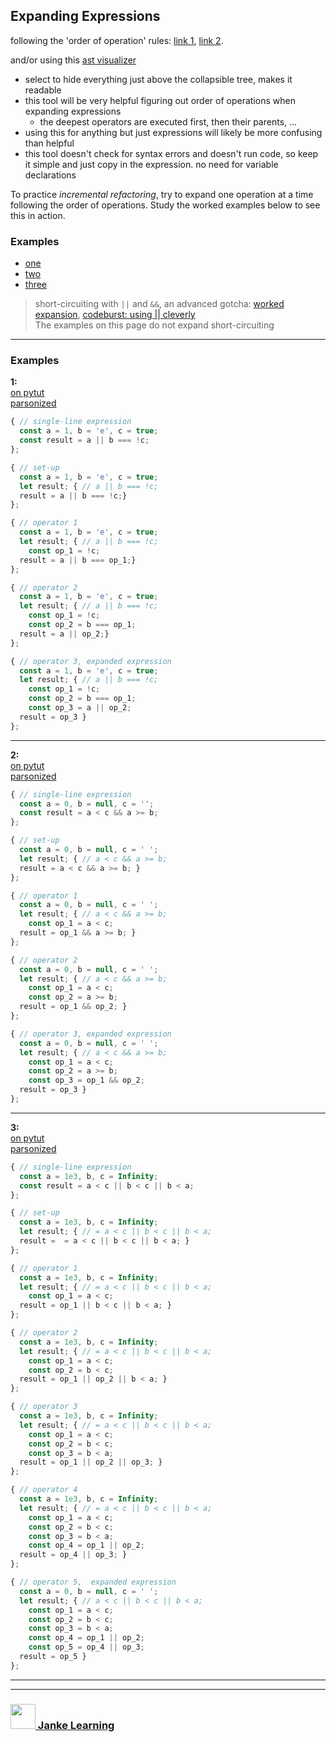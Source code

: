 ## Expanding Expressions

following the 'order of operation' rules: [link 1](http://www.scriptingmaster.com/javascript/operator-precedence.asp), [link 2](https://developer.mozilla.org/en-US/docs/Web/JavaScript/Reference/Operators/Operator_Precedence).

and/or using this [ast visualizer](https://astexplorer.net/) 
* select to hide everything just above the collapsible tree, makes it readable
* this tool will be very helpful figuring out order of operations when expanding expressions
    * the deepest operators are executed first, then their parents, ...
* using this for anything but just expressions will likely be more confusing than helpful
* this tool doesn't check for syntax errors and doesn't run code, so keep it simple and just copy in the expression. no need for variable declarations

To practice _incremental refactoring_, try to expand one operation at a time following the order of operations.  Study the worked examples below to see this in action.

### Examples
* [one](#1)
* [two](#2)
* [three](#3)

> short-circuiting with ```||``` and ```&&```, an advanced gotcha: [worked expansion](./worked-short-circuiting.md), [codeburst: using || cleverly](https://codeburst.io/javascript-what-is-short-circuit-evaluation-ff22b2f5608c)  
> The examples on this page do not expand short-circuiting

---

### Examples

**1:**  
[on pytut](http://www.pythontutor.com/live.html#code=const%20a%20%3D%20,%20b%20%3D%20,%20c%20%3D%20%3B%0A%0Aconst%20expression%20%3D%20a%20%7C%7C%20b%20%3D%3D%3D%20!c%3B%0A%0Alet%20expanded%3B%20%7B%20//%20a%20%7C%7C%20b%20%3D%3D%3D%20!c%3B%0A%20%20const%20op_1%20%3D%20!c%3B%0A%20%20const%20op_2%20%3D%20b%20%3D%3D%3D%20op_1%3B%0A%20%20const%20op_3%20%3D%20a%20%7C%7C%20op_2%3B%0Aexpanded%20%3D%20op_3%20%7D%3B%20%0A%0Aconsole.assert%28expression%20%3D%3D%3D%20expanded%29%3B&cumulative=false&curInstr=6&heapPrimitives=nevernest&mode=display&origin=opt-live.js&py=js&rawInputLstJSON=%5B%5D&textReferences=false)  
[parsonized](https://janke-learning.github.io/parsonizer/?snippet=const%20a%20%3D%201%2C%20b%20%3D%20'e'%2C%20c%20%3D%20true%3B%0Alet%20result%3B%20%7B%20%2F%2F%20a%20%7C%7C%20b%20%3D%3D%3D%20!c%3B%0A%20%20const%20op_1%20%3D%20!c%3B%0A%20%20const%20op_2%20%3D%20b%20%3D%3D%3D%20op_1%3B%0A%20%20const%20op_3%20%3D%20a%20%7C%7C%20op_2%3B%0Aresult%20%3D%20op_3%20%7D%3B%20)
```js
{ // single-line expression
  const a = 1, b = 'e', c = true;
  const result = a || b === !c;
};

{ // set-up
  const a = 1, b = 'e', c = true;
  let result; { // a || b === !c;
  result = a || b === !c;}
};

{ // operator 1
  const a = 1, b = 'e', c = true;
  let result; { // a || b === !c;
    const op_1 = !c;
  result = a || b === op_1;}
};

{ // operator 2
  const a = 1, b = 'e', c = true;
  let result; { // a || b === !c;
    const op_1 = !c;
    const op_2 = b === op_1;
  result = a || op_2;}
};

{ // operator 3, expanded expression
  const a = 1, b = 'e', c = true;
  let result; { // a || b === !c;
    const op_1 = !c;
    const op_2 = b === op_1;
    const op_3 = a || op_2;
  result = op_3 }
};
```
---

**2:**    
[on pytut](http://www.pythontutor.com/live.html#code=const%20a%20%3D%20,%20b%20%3D%20,%20c%20%3D%20%3B%0A%0Aconst%20expression%20%3D%20a%20%3C%20c%20%26%26%20a%20%3E%3D%20b%3B%0A%0Alet%20expanded%3B%20%7B%20//%20a%20%3C%20c%20%26%26%20a%20%3E%3D%20b%3B%0A%20%20const%20op_1%20%3D%20a%20%3C%20c%3B%0A%20%20const%20op_2%20%3D%20a%20%3E%3D%20b%3B%0A%20%20const%20op_3%20%3D%20op_1%20%26%26%20op_2%3B%0Aexpanded%20%3D%20op_3%20%7D%3B%20%0A%0Aconsole.assert%28expression%20%3D%3D%3D%20expanded%29%3B&cumulative=false&curInstr=6&heapPrimitives=nevernest&mode=display&origin=opt-live.js&py=js&rawInputLstJSON=%5B%5D&textReferences=false)  
[parsonized](https://janke-learning.github.io/parsonizer/?snippet=const%20a%20%3D%200%2C%20b%20%3D%20null%2C%20c%20%3D%20'%20'%3B%0Alet%20result%3B%20%7B%20%2F%2F%20a%20%3C%20c%20%26%26%20a%20%3E%3D%20b%3B%0A%20%20const%20op_1%20%3D%20a%20%3C%20c%3B%0A%20%20const%20op_2%20%3D%20a%20%3E%3D%20b%3B%0A%20%20const%20op_3%20%3D%20op_1%20%26%26%20op_2%3B%0Aresult%20%3D%20op_3%20%7D%3B%20)
```js
{ // single-line expression
  const a = 0, b = null, c = '';
  const result = a < c && a >= b;
};

{ // set-up
  const a = 0, b = null, c = ' ';
  let result; { // a < c && a >= b;
  result = a < c && a >= b; } 
};

{ // operator 1
  const a = 0, b = null, c = ' ';
  let result; { // a < c && a >= b;
    const op_1 = a < c;
  result = op_1 && a >= b; } 
};

{ // operator 2
  const a = 0, b = null, c = ' ';
  let result; { // a < c && a >= b;
    const op_1 = a < c;
    const op_2 = a >= b;
  result = op_1 && op_2; } 
};

{ // operator 3, expanded expression
  const a = 0, b = null, c = ' ';
  let result; { // a < c && a >= b;
    const op_1 = a < c;
    const op_2 = a >= b;
    const op_3 = op_1 && op_2;
  result = op_3 } 
};
```
---

**3:**  
[on pytut](http://www.pythontutor.com/live.html#code=const%20a%20%3D%20,%20b%20%3D%20,%20c%20%3D%20%3B%0A%0Aconst%20expression%20%3D%20a%20%3C%20c%20%7C%7C%20b%20%3C%20c%20%7C%7C%20b%20%3C%20a%3B%0A%0Alet%20expression%3B%20%7B%20//%20a%20%3C%20c%20%7C%7C%20b%20%3C%20c%20%7C%7C%20b%20%3C%20a%3B%0A%20%20const%20op_1%20%3D%20a%20%3C%20c%3B%0A%20%20const%20op_2%20%3D%20b%20%3C%20c%3B%0A%20%20const%20op_3%20%3D%20b%20%3C%20a%3B%0A%20%20const%20op_4%20%3D%20op_1%20%7C%7C%20op_2%3B%0A%20%20const%20op_5%20%3D%20op_4%20%7C%7C%20op_3%3B%0Aexpression%20%3D%20op_5%20%7D%3B%20%0A%0A%0Aconsole.assert%28expression%20%3D%3D%3D%20expanded%29%3B&cumulative=false&curInstr=6&heapPrimitives=nevernest&mode=display&origin=opt-live.js&py=js&rawInputLstJSON=%5B%5D&textReferences=false)   
[parsonized](https://janke-learning.github.io/parsonizer/?snippet=const%20a%20%3D%200%2C%20b%20%3D%20null%2C%20c%20%3D%20'%20'%3B%0Alet%20result%3B%20%7B%20%2F%2F%20a%20%3C%20c%20%7C%7C%20b%20%3C%20c%20%7C%7C%20b%20%3C%20a%3B%0A%20%20const%20op_1%20%3D%20a%20%3C%20c%3B%0A%20%20const%20op_2%20%3D%20b%20%3C%20c%3B%0A%20%20const%20op_3%20%3D%20b%20%3C%20a%3B%0A%20%20const%20op_4%20%3D%20op_1%20%7C%7C%20op_2%3B%0A%20%20const%20op_5%20%3D%20op_4%20%7C%7C%20op_3%3B%0Aresult%20%3D%20op_5%20%7D%3B%20)
```js
{ // single-line expression
  const a = 1e3, b, c = Infinity;
  const result = a < c || b < c || b < a;
};

{ // set-up
  const a = 1e3, b, c = Infinity;
  let result; { // = a < c || b < c || b < a;
  result =  = a < c || b < c || b < a; }
};

{ // operator 1
  const a = 1e3, b, c = Infinity;
  let result; { // = a < c || b < c || b < a;
    const op_1 = a < c;
  result = op_1 || b < c || b < a; }
};

{ // operator 2
  const a = 1e3, b, c = Infinity;
  let result; { // = a < c || b < c || b < a;
    const op_1 = a < c;
    const op_2 = b < c;
  result = op_1 || op_2 || b < a; }
};

{ // operator 3
  const a = 1e3, b, c = Infinity;
  let result; { // = a < c || b < c || b < a;
    const op_1 = a < c;
    const op_2 = b < c;
    const op_3 = b < a;
  result = op_1 || op_2 || op_3; }
};

{ // operator 4
  const a = 1e3, b, c = Infinity;
  let result; { // = a < c || b < c || b < a;
    const op_1 = a < c;
    const op_2 = b < c;
    const op_3 = b < a;
    const op_4 = op_1 || op_2;
  result = op_4 || op_3; }
};

{ // operator 5,  expanded expression
  const a = 0, b = null, c = ' ';
  let result; { // a < c || b < c || b < a;
    const op_1 = a < c;
    const op_2 = b < c;
    const op_3 = b < a;
    const op_4 = op_1 || op_2;
    const op_5 = op_4 || op_3;
  result = op_5 }
};
```

___
___
### <a href="http://janke-learning.org" target="_blank"><img src="https://user-images.githubusercontent.com/18554853/50098409-22575780-021c-11e9-99e1-962787adaded.png" width="40" height="40"></img> Janke Learning</a>
